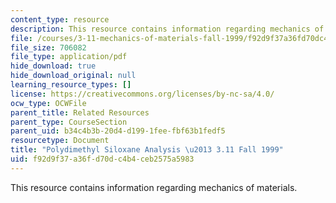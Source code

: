```yaml
---
content_type: resource
description: This resource contains information regarding mechanics of materials.
file: /courses/3-11-mechanics-of-materials-fall-1999/f92d9f37a36fd70dc4b4ceb2575a5983_MIT3_11F99_pdmsslides.pdf
file_size: 706082
file_type: application/pdf
hide_download: true
hide_download_original: null
learning_resource_types: []
license: https://creativecommons.org/licenses/by-nc-sa/4.0/
ocw_type: OCWFile
parent_title: Related Resources
parent_type: CourseSection
parent_uid: b34c4b3b-20d4-d199-1fee-fbf63b1fedf5
resourcetype: Document
title: "Polydimethyl Siloxane Analysis \u2013 3.11 Fall 1999"
uid: f92d9f37-a36f-d70d-c4b4-ceb2575a5983
---
```

This resource contains information regarding mechanics of materials.
